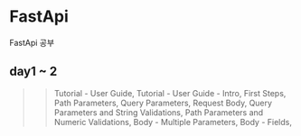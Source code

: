 # FastApi
FastApi 공부

## day1 ~ 2 
>> Tutorial - User Guide,
Tutorial - User Guide - Intro,
First Steps,
Path Parameters,
Query Parameters,
Request Body,
Query Parameters and String Validations,
Path Parameters and Numeric Validations,
Body - Multiple Parameters,
Body - Fields,
